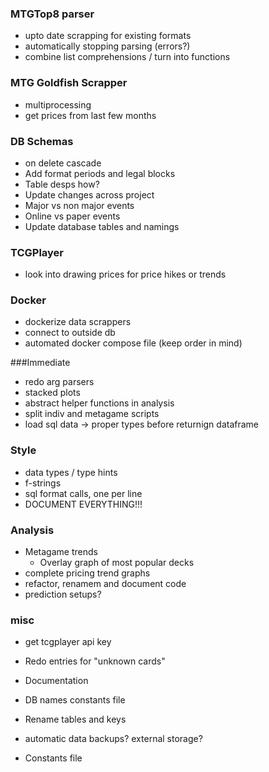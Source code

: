 ### MTGTop8 parser
* upto date scrapping for existing formats
* automatically stopping parsing (errors?)
* combine list comprehensions / turn into functions

### MTG Goldfish Scrapper
* multiprocessing
* get prices from last few months

### DB Schemas
* on delete cascade
* Add format periods and legal blocks
* Table desps how?
* Update changes across project
* Major vs non major events
* Online vs paper events
* Update database tables and namings

### TCGPlayer
* look into drawing prices for price hikes or trends

### Docker
* dockerize data scrappers
* connect to outside db
* automated docker compose file (keep order in mind)

###Immediate
* redo arg parsers
* stacked plots
* abstract helper functions in analysis
* split indiv and metagame scripts
* load sql data -> proper types before returnign dataframe

### Style
* data types / type hints
* f-strings
* sql format calls, one per line
* DOCUMENT EVERYTHING!!!

### Analysis
* Metagame trends
  * Overlay graph of most popular decks
* complete pricing trend graphs
* refactor, renamem and document code
* prediction setups?

### misc
* get tcgplayer api key
* Redo entries for "unknown cards"
* Documentation
* DB names constants file
* Rename tables and keys
* automatic data backups? external storage?

* Constants file
